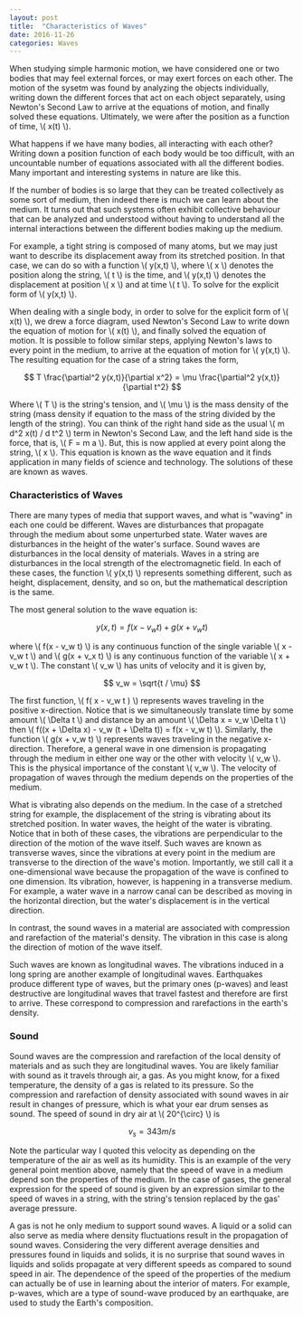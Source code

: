 ```yaml
---
layout: post
title:  "Characteristics of Waves"
date: 2016-11-26
categories: Waves
---
```


When studying simple harmonic motion, we have considered one or two bodies that may feel external forces, or may exert forces on each other. The motion of the sysetm was found by analyzing the objects individually, writing down the different forces that act on each object separately, using Newton's Second Law to arrive at the equations of motion, and finally solved these equations. Ultimately, we were after the position as a function of time, \\( x(t) \\).

What happens if we have many bodies, all interacting with each other? Writing down a position function of each body would be too difficult, with an uncountable number of equations associated with all the different bodies. Many important and interesting systems in nature are like this.

If the number of bodies is so large that they can be treated collectively as some sort of medium, then indeed there is much we can learn about the medium. It turns out that such systems often exhibit collective behaviour that can be analyzed and understood without having to understand all the internal interactions between the different bodies making up the medium.

For example, a tight string is composed of many atoms, but we may just want to describe its displacement away from its stretched position. In that case, we can do so with a function \\( y(x,t) \\), where \\( x \\) denotes the position along the string, \\( t \\) is the time, and \\( y(x,t) \\) denotes the displacement at position \\( x \\) and at time \\( t \\). To solve for the explicit form of \\( y(x,t) \\).

When dealing with a single body, in order to solve for the explicit form of \\( x(t) \\), we drew a force diagram, used Newton's Second Law to write down the equation of motion for \\( x(t) \\), and finally solved the equation of motion. It is possible to follow similar steps, applying Newton's laws to every point in the medium, to arrive at the equation of motion for \\( y(x,t) \\). The resulting equation for the case of a string takes the form,

$$
  T \frac{\partial^2 y(x,t)}{\partial x^2} = \mu \frac{\partial^2 y(x,t)}{\partial t^2}
$$

Where \\( T \\) is the string's tension, and \\( \mu \\) is the mass density of the string (mass density if equation to the mass of the string divided by the length of the string). You can think of the right hand side as the usual \\( m d^2 x(t) / d t^2 \\) term in Newton's Second Law, and the left hand side is the force, that is, \\( F = m a \\). But, this is now applied at every point along the string, \\( x \\). This equation is known as the wave equation and it finds application in many fields of science and technology. The solutions of these are known as waves.

### Characteristics of Waves

There are many types of media that support waves, and what is "waving" in each one could be different. Waves are disturbances that propagate through the medium about some unperturbed state. Water waves are disturbances in the height of the water's surface. Sound waves are disturbances in the local density of materials. Waves in a string are disturbances in the local strength of the electromagnetic field. In each of these cases, the function \\( y(x,t) \\) represents something different, such as height, displacement, density, and so on, but the mathematical description is the same.

The most general solution to the wave equation is:

$$
  y(x,t) = f(x - v_w t) + g(x + v_w t)
$$

where \\( f(x - v_w t) \\) is any continuous function of the single variable \\( x - v_w t \\) and \\( g(x + v_x t) \\) is any continuous function of the variable \\( x + v_w t \\). The constant \\( v_w \\) has units of velocity and it is given by,

$$
  v_w = \sqrt{t / \mu}
$$

The first function, \\( f( x - v_w t ) \\) represents waves traveling in the positive x-direction. Notice that is we simultaneously translate time by some amount \\( \Delta t \\) and distance by an amount \\( \Delta x = v_w \Delta t \\) then \\( f((x + \Delta x) - v_w (t + \Delta t)) = f(x - v_w t) \\). Similarly, the function \\( g(x + v_w t) \\) represents waves traveling in the negative x-direction. Therefore, a general wave in one dimension is propagating through the medium in either one way or the other with velocity \\( v_w \\). This is the physical importance of the constant \\( v_w \\). The velocity of propagation of waves through the medium depends on the properties of the medium.

What is vibrating also depends on the medium. In the case of a stretched string for example, the displacement of the string is vibrating about its stretched position. In water waves, the height of the water is vibrating. Notice that in both of these cases, the vibrations are perpendicular to the direction of the motion of the wave itself. Such waves are known as transverse waves, since the vibrations at every point in the medium are transverse to the direction of the wave's motion. Importantly, we still call it a one-dimensional wave because the propagation of the wave is confined to one dimension. Its vibration, however, is happening in a transverse medium. For example, a water wave in a narrow canal can be described as moving in the horizontal direction, but the water's displacement is in the vertical direction.

In contrast, the sound waves in a material are associated with compression and rarefaction of the material's density. The vibration in this case is along the direction of motion of the wave itself.

Such waves are known as longitudinal waves. The vibrations induced in a long spring are another example of longitudinal waves. Earthquakes produce different type of waves, but the primary ones (p-waves) and least destructive are longitudinal waves that travel fastest and therefore are first to arrive. These correspond to compression and rarefactions in the earth's density.

### Sound

Sound waves are the compression and rarefaction of the local density of materials and as such they are longitudinal waves. You are likely familiar with sound as it travels through air, a gas. As you might know, for a fixed temperature, the density of a gas is related to its pressure. So the compression and rarefaction of density associated with sound waves in air result in changes of pressure, which is what your ear drum senses as sound. The speed of sound in dry air at \\( 20^{\circ} \\) is

$$
  v_s = 343 m/s
$$

Note the particular way I quoted this velocity as depending on the temperature of the air as well as its humidity. This is an example of the very general point mention above, namely that the speed of wave in a medium depend son the properties of the medium. In the case of gases, the general expression for the speed of sound is given by an expression similar to the speed of waves in a string, with the string's tension replaced by the gas' average pressure.

A gas is not he only medium to support sound waves. A liquid or a solid can also serve as media where density fluctuations result in the propagation of sound waves. Considering the very different average densities and pressures found in liquids and solids, it is no surprise that sound waves in liquids and solids propagate at very different speeds as compared to sound speed in air. The dependence of the speed of the properties of the medium can actually be of use in learning about the interior of maters. For example, p-waves, which are a type of sound-wave produced by an earthquake, are used to study the Earth's composition.
